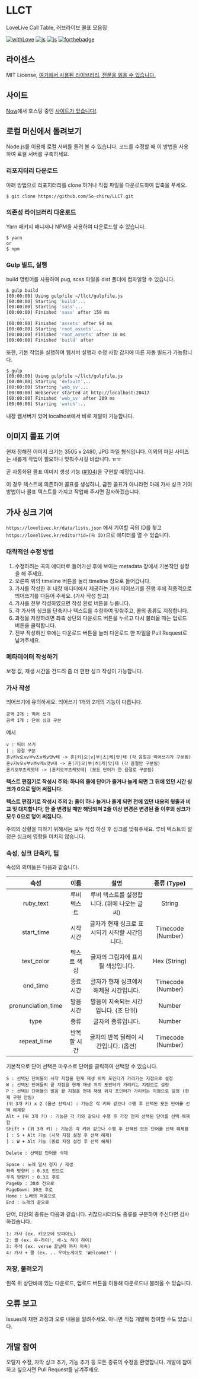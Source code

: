 # LLCT

LoveLive Call Table, 러브라이브 콜표 모음집

[![withLove](https://forthebadge.com/images/badges/built-with-love.svg)](https://sochiru.pw) [![js](https://forthebadge.com/images/badges/made-with-javascript.svg)](https://www.javascript.com) [![js](https://forthebadge.com/images/badges/made-with-pug.svg)](https://www.pugjs.org) [![forthebadge](https://forthebadge.com/images/badges/designed-in-ms-paint.svg)](https://forthebadge.com)

## 라이센스

MIT License, [여기에서 사용된 라이브러리, 전문을 읽을 수 있습니다.](https://github.com/So-chiru/LLCT/blob/master/LICENSE)

## 사이트

[Now](https://now.sh)에서 호스팅 중인 [사이트가 있습니다!](https://lovelivec.kr)

## 로컬 머신에서 돌려보기

Node.js를 이용해 로컬 서버를 돌려 볼 수 있습니다. 코드를 수정할 때 이 방법을 사용하여 로컬 서버를 구축하세요.

### 리포지터리 다운로드

아래 방법으로 리포지터리를 clone 하거나 직접 파일을 다운로드하여 압축을 푸세요.

```bash
$ git clone https://github.com/So-chiru/LLCT.git
```

### 의존성 라이브러리 다운로드

Yarn 패키지 매니저나 NPM을 사용하여 다운로드할 수 있습니다.

```bash
$ yarn
or
$ npm
```

### Gulp 빌드, 실행

build 명령어를 사용하여 pug, scss 파일을 dist 폴더에 컴파일할 수 있습니다.

```bash
$ gulp build
[00:00:00] Using gulpfile ~/llct/gulpfile.js
[00:00:00] Starting 'build'...
[00:00:00] Starting 'sass'...
[00:00:00] Finished 'sass' after 159 ms
    ...
[00:00:00] Finished 'assets' after 94 ms
[00:00:00] Starting 'root_assets'...
[00:00:00] Finished 'root_assets' after 10 ms
[00:00:00] Finished 'build' after
```

또한, 기본 작업을 실행하여 웹서버 실행과 수정 사항 감지에 따른 자동 빌드가 가능합니다.

```bash
$ gulp
[00:00:00] Using gulpfile ~/llct/gulpfile.js
[00:00:00] Starting 'default'...
[00:00:00] Starting 'web_sv'...
[00:00:00] Webserver started at http://localhost:20417
[00:00:00] Finished 'web_sv' after 209 ms
[00:00:00] Starting 'watch'...
```

내장 웹서버가 있어 localhost에서 바로 개발이 가능합니다.

## 이미지 콜표 기여

현재 정해진 이미지 크기는 3505 x 2480, JPG 파일 형식입니다. 이외의 파일 사이즈는 새롭게 작업이 필요하니 맞춰주시길 바랍니다. ㅠㅠ

곧 자동화된 콜표 이미지 생성 기능 ([#104](https://github.com/So-chiru/LLCT/issues/104))을 구현할 예정입니다.

이 경우 텍스트에 의존하여 콜표를 생성하니, 급한 콜표가 아니라면 아래 가사 싱크 기여 방법이나 콜표 텍스트를 가지고 작업해 주시면 감사하겠습니다.

## 가사 싱크 기여

`https://lovelivec.kr/data/lists.json` 에서 기여할 곡의 ID를 찾고 `https://lovelivec.kr/editor?id=(곡 ID)`으로 에디터를 열 수 있습니다.

### 대략적인 수정 방법

1. 수정하려는 곡의 에디터로 들어가신 후에 보이는 metadata 창에서 기본적인 설정을 해 주세요.
2. 오른쪽 위의 timeline 버튼을 눌러 timeline 창으로 들어갑니다.
3. 가사를 작성한 후 내장 에디터에서 제공하는 가사 띄어쓰기를 진행 후에 최종적으로 띄어쓰기를 다듬어 주세요. (가사 작성 참고)
4. 가사를 전부 작성하였으면 작성 완료 버튼을 누릅니다.
5. 각 가사의 싱크를 단축키나 텍스트를 수정하여 맞춰주고, 콜의 종류도 지정합니다.
6. 과정을 저장하려면 좌측 상단의 다운로드 버튼을 누르고 다시 불러올 때는 업로드 버튼을 클릭합니다.
7. 전부 작성하신 후에는 다운로드 버튼을 눌러 다운로드 한 파일을 Pull Request로 남겨주세요.

### 메타데이터 작성하기

보정 값, 재생 시간을 건드려 좀 더 편한 싱크 작성이 가능합니다.

### 가사 작성

띄어쓰기에 유의하세요. 띄어쓰기 1개와 2개의 기능이 다릅니다.

```plain
공백 2개 : 띄어 쓰기
공백 1개 : 단어 싱크 구분
```

예시

```plain
v : 띄어 쓰기
| : 음절 구분
혼v키v오vv부v츠v케v앗v테 -> 혼|키|오|v|부|츠|케|앗|테 (각 음절과 띄어쓰기가 구분됨)
혼v키v오v부v츠v케v앗v테 -> 혼|키|오|부|츠|케|앗|테 (각 음절만 구분됨)
혼키오부츠케앗테 -> |혼키오부츠케앗테| (모든 단어가 한 음절로 구분됨)
```

**텍스트 편집기로 작성시 주의: 하나의 줄에 단어가 줄거나 늘게 되면 그 뒤에 있던 시간 싱크가 0으로 덮어 써집니다.**

**텍스트 편집기로 작성시 주의 2: 줄이 하나 늘거나 줄게 되면 전에 있던 내용의 윗줄과 비교 및 대치합니다, 한 줄 변경일 때만 해당되며 2줄 이상 변경은 변경된 줄 이후의 싱크가 모두 0으로 덮어 써집니다.**

주의의 상황을 피하기 위해서는 모두 작성 하신 후 싱크를 맞춰주세요. 루비 텍스트의 설정은 싱크에 영향을 미치지 않습니다.

### 속성, 싱크 단축키, 팁

속성의 의미들은 다음과 같습니다.

|        속성        |    이름     |                      설명                      |    종류 (Type)    |
| :----------------: | :---------: | :--------------------------------------------: | :---------------: |
|     ruby_text      | 루비 텍스트 |  루비 텍스트를 설정합니다. (위에 나오는 글씨)  |      String       |
|     start_time     |  시작 시간  | 글자가 현재 싱크로 표시되기 시작할 시간입니다. | Timecode (Number) |
|     text_color     | 텍스트 색상 |      글자의 그림자에 표시 될 색상입니다.       |   Hex (String)    |
|      end_time      |  종료 시간  |    글자가 현재 싱크에서 해제될 시간입니다.     | Timecode (Number) |
| pronunciation_time |  발음 시간  |     발음이 지속되는 시간입니다. (초 단위)      |      Number       |
|        type        |    종류     |               글자의 종류입니다.               |      Number       |
|    repeat_time     | 반복할 시간 |     글자의 반복 딜레이 시간입니다. (옵션)      | Timecode (Number) |

기본적으로 단어 선택은 마우스로 단어를 클릭하여 선택할 수 있습니다.

```plain
S : 선택된 단어들의 시작 지점을 현재 재생 위치 포인터가 가리키는 지점으로 설정
W : 선택된 단어들의 끝 지점을 현재 재생 위치 포인터가 가리키는 지점으로 설정
P : 선택된 단어들의 발음 끝 지점을 현재 재생 위치 포인터가 가리키는 지점으로 설정 (현재 구현 안됨)
(위 3개 키) x 2 (옵션 선택시) : 기능은 각 키와 같으나 수행 후 선택된 모든 단어를 선택 해제함
Alt + (위 3개 키) : 기능은 각 키와 같으나 수행 후 가장 먼저 선택된 단어를 선택 해제함
Shift + (위 3개 키) : 기능은 각 키와 같으나 수행 후 선택된 모든 단어를 선택 해제함
[ : S + Alt 기능 (시작 지점 설정 후 선택 해제)
] : W + Alt 기능 (종료 지점 설정 후 선택 해제)

Delete : 선택된 단어를 삭제

Space : 노래 일시 정지 / 재생
좌측 방향키 : 0.3초 전으로
우측 방향키 : 0.3초 후로
PageUp : 30초 전으로
PageDown: 30초 후로
Home : 노래의 처음으로
End : 노래의 끝으로
```

단어, 라인의 종류는 다음과 같습니다. 귀찮으시더라도 종류를 구분하여 주신다면 감사하겠습니다.

```plain
1: 가사 (ex. 키보오데 잇파이노)
2: 콜 (ex. 우-하이!, 세-노 하이 하이)
3: 주석 (ex. verse 끝날때 까지 지속)
4: 가사 + 콜 (ex. .. 우미노게이토 'Welcome!' )
```

### 저장, 불러오기

왼쪽 위 상단바에 있는 다운로드, 업로드 버튼을 이용해 다운로드나 불러올 수 있습니다.

## 오류 보고

Issues에 재현 과정과 오류 내용을 알려주세요. 아니면 직접 개발에 참여할 수도 있습니다.

## 개발 참여

오탈자 수정, 자막 싱크 추가, 기능 추가 등 모든 종류의 수정을 환영합니다. 개발에 참여하고 싶으시면 Pull Request를 남겨주세요.
